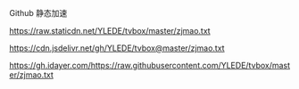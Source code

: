 Github 静态加速

https://raw.staticdn.net/YLEDE/tvbox/master/zjmao.txt

https://cdn.jsdelivr.net/gh/YLEDE/tvbox@master/zjmao.txt

https://gh.idayer.com/https://raw.githubusercontent.com/YLEDE/tvbox/master/zjmao.txt
